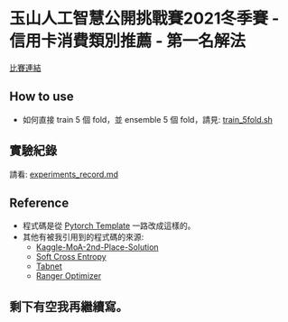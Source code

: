 # 玉山人工智慧公開挑戰賽2021冬季賽 - 信用卡消費類別推薦 - 第一名解法
[比賽連結](https://tbrain.trendmicro.com.tw/Competitions/Details/18)
## How to use
- 如何直接 train 5 個 fold，並 ensemble 5 個 fold，請見: [train_5fold.sh](https://github.com/AxotZero/ESun_2021winter_ShoppingPrediction_1st_place_solution/blob/main/src/train_5fold.sh)

## 實驗紀錄
請看: [experiments_record.md](https://github.com/AxotZero/ESun_2021winter_ShoppingPrediction_1st_place_solution/blob/main/experiments_record.md)


## Reference
- 程式碼是從 [Pytorch Template](https://github.com/victoresque/pytorch-template) 一路改成這樣的。
- 其他有被我引用到的程式碼的來源:
    * [Kaggle-MoA-2nd-Place-Solution](https://github.com/baosenguo/Kaggle-MoA-2nd-Place-Solution)
    * [Soft Cross Entropy](https://blog.csdn.net/Hungryof/article/details/93738717)
    * [Tabnet](https://github.com/dreamquark-ai/tabnet)
    * [Ranger Optimizer](https://github.com/lessw2020/Ranger-Deep-Learning-Optimizer)


## 剩下有空我再繼續寫。